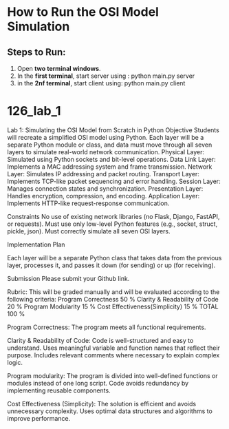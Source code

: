 # How to Run the OSI Model Simulation

## Steps to Run:
1. Open **two terminal windows**.
2. In the **first terminal**, start server using : python main.py server
3. in the **2nf terminal**, start client using: python main.py client



# 126_lab_1
Lab 1: Simulating the OSI Model from Scratch in Python
Objective
Students will recreate a simplified OSI model using Python. Each layer will be a separate Python module or class, and data must move through all seven layers to simulate real-world network communication.
Physical Layer: Simulated using Python sockets and bit-level operations.
Data Link Layer: Implements a MAC addressing system and frame transmission.
Network Layer: Simulates IP addressing and packet routing.
Transport Layer: Implements TCP-like packet sequencing and error handling.
Session Layer: Manages connection states and synchronization.
Presentation Layer: Handles encryption, compression, and encoding.
Application Layer: Implements HTTP-like request-response communication.

Constraints
No use of existing network libraries (no Flask, Django, FastAPI, or requests).
Must use only low-level Python features (e.g., socket, struct, pickle, json).
Must correctly simulate all seven OSI layers.

Implementation Plan

Each layer will be a separate Python class that takes data from the previous layer, processes it, and passes it down (for sending) or up (for receiving).

Submission
Please submit your Github link.

Rubric:
This will be graded manually and will be evaluated according to the following criteria: 
Program Correctness 50 % 
Clarity & Readability of Code 20 % 
Program Modularity 15 % 
Cost Effectiveness(Simplicity) 15 % 
TOTAL 100 %

Program Correctness:
The program meets all functional requirements.

Clarity & Readability of Code:
Code is well-structured and easy to understand.
Uses meaningful variable and function names that reflect their purpose.
Includes relevant comments where necessary to explain complex logic.

 Program modularity:
The program is divided into well-defined functions or modules instead of one long script.
Code avoids redundancy by implementing reusable components.

Cost Effectiveness (Simplicity):
The solution is efficient and avoids unnecessary complexity.
Uses optimal data structures and algorithms to improve performance.
